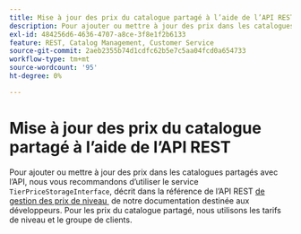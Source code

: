 ```yaml
---
title: Mise à jour des prix du catalogue partagé à l’aide de l’API REST
description: Pour ajouter ou mettre à jour des prix dans les catalogues partagés avec l’API, nous vous recommandons d’utiliser le service "LevelPriceStorageInterface", décrit dans la section [Gestion des prix du niveau](https://developer.adobe.com/commerce/webapi/rest/modules/catalog/catalog-pricing/#manage-tier-prices) Référence de l’API REST dans notre documentation destinée aux développeurs. Pour les prix du catalogue partagé, nous utilisons les tarifs de niveau et le groupe de clients.
exl-id: 484256d6-4636-4707-a8ce-3f8e1f2b6133
feature: REST, Catalog Management, Customer Service
source-git-commit: 2aeb2355b74d1cdfc62b5e7c5aa04fcd0a654733
workflow-type: tm+mt
source-wordcount: '95'
ht-degree: 0%

---
```


# Mise à jour des prix du catalogue partagé à l’aide de l’API REST

Pour ajouter ou mettre à jour des prix dans les catalogues partagés avec l’API, nous vous recommandons d’utiliser le service `TierPriceStorageInterface`, décrit dans la référence de l’API REST [&#x200B; de gestion des prix de niveau &#x200B;](https://developer.adobe.com/commerce/webapi/rest/modules/catalog/catalog-pricing/#manage-tier-prices) de notre documentation destinée aux développeurs. Pour les prix du catalogue partagé, nous utilisons les tarifs de niveau et le groupe de clients.
